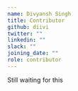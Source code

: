 ```yaml
---
name: Divyansh Singh
title: Contributor
github: diivi
twitter: ""
linkedin: ""
slack: ""
joining_date: ""
role: contributor
---
```


Still waiting for this
